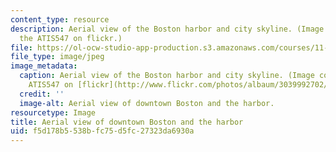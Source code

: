 ```yaml
---
content_type: resource
description: Aerial view of the Boston harbor and city skyline. (Image courtesy of
  the ATIS547 on flickr.)
file: https://ol-ocw-studio-app-production.s3.amazonaws.com/courses/11-482j-regional-socioeconomic-impact-analyses-and-modeling-fall-2008/f5d178b5538bfc75d5fc27323da6930a_11-482jf08-th.jpg
file_type: image/jpeg
image_metadata:
  caption: Aerial view of the Boston harbor and city skyline. (Image courtesy of the
    ATIS547 on [flickr](http://www.flickr.com/photos/albaum/3039992702/).)
  credit: ''
  image-alt: Aerial view of downtown Boston and the harbor.
resourcetype: Image
title: Aerial view of downtown Boston and the harbor
uid: f5d178b5-538b-fc75-d5fc-27323da6930a
---
```

